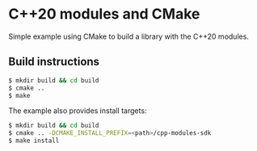 # C++20 modules and CMake

Simple example using CMake to build a library with the C++20 modules.

## Build instructions

```sh
$ mkdir build && cd build
$ cmake ..
$ make
```

The example also provides install targets:

```sh
$ mkdir build && cd build
$ cmake .. -DCMAKE_INSTALL_PREFIX=<path>/cpp-modules-sdk
$ make install
```


